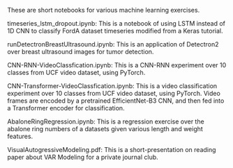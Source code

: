 These are short notebooks for various machine learning exercises.

timeseries_lstm_dropout.ipynb: This is a notebook of using LSTM instead of 1D CNN to classify FordA dataset timeseries modified from a Keras tutorial.

runDetectronBreastUltrasound.ipynb: This is an application of Detectron2 over breast ultrasound images for tumor detection.

CNN-RNN-VideoClassfication.ipynb: This is a CNN-RNN experiment over 10 classes from UCF video dataset, using PyTorch.

CNN-Transformer-VideoClassfication.ipynb: This is a video classification experiment over 10 classes from UCF video dataset, using PyTorch. Video frames are encoded by a pretrained EfficientNet-B3 CNN, and then fed into a Transformer encoder for classification.

AbaloneRingRegression.ipynb: This is a regression exercise over the abalone ring numbers of a datasets given various length and weight features.

VisualAutogressiveModeling.pdf: This is a short-presentation on reading paper about VAR Modeling for a private journal club.


